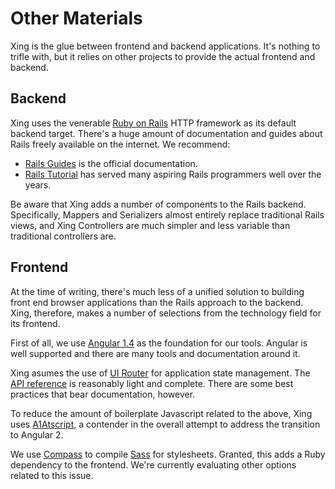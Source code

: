 # Other Materials

Xing is the glue between frontend and backend applications. It's nothing to trifle with, but it relies on other projects to provide the actual frontend and backend.

## Backend

Xing uses the venerable [Ruby on Rails](http://rubyonrails.org/) HTTP framework as its default backend target. There's a huge amount of documentation and guides about Rails freely available on the internet. We recommend:

* [Rails Guides](http://guides.rubyonrails.org/) is the official documentation.
* [Rails Tutorial](http://guides.rubyonrails.org/) has served many aspiring
  Rails programmers well over the years.

Be aware that Xing adds a number of components to the Rails backend.  Specifically, Mappers and Serializers almost entirely replace traditional Rails views, and Xing Controllers are much simpler and less variable than traditional controllers are.

## Frontend

At the time of writing, there's much less of a unified solution to building front end browser applications than the Rails approach to the backend. Xing, therefore, makes a number of selections from the technology field for its frontend.

First of all, we use [Angular 1.4](https://docs.angularjs.org/guide) as the foundation for our tools. Angular is well supported and there are many tools and documentation around it.

Xing asumes the use of [UI Router](https://github.com/angular-ui/ui-router/wiki) for application state management. The [API reference](http://angular-ui.github.io/ui-router/site/#/api/ui.router) is reasonably light and complete. There are some best practices that bear documentation, however.

To reduce the amount of boilerplate Javascript related to the above, Xing uses [A1Atscript](https://github.com/hannahhoward/a1atscript), a contender in the overall attempt to address the transition to Angular 2.

We use [Compass](http://compass-style.org/) to compile [Sass](http://sass-lang.com/documentation/file.SASS_REFERENCE.html) for stylesheets. Granted, this adds a Ruby dependency to the frontend. We're currently evaluating other options related to this issue.
